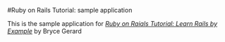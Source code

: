 #Ruby on Rails Tutorial: sample application

This is the sample application for
[*Ruby on Raials Tutorial: Learn Rails by Example*](http://railstutorial.org/)
	by Bryce Gerard
